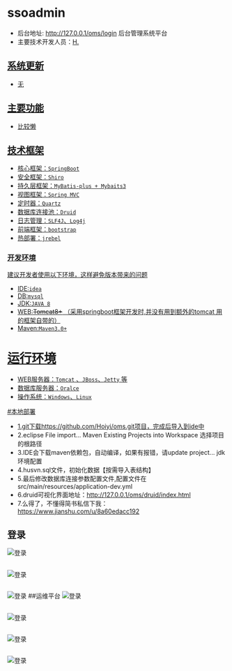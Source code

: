 # ssoadmin
* 后台地址: http://127.0.0.1/oms/login 后台管理系统平台<br/>
* 主要技术开发人员：<a href="https://www.jianshu.com/u/8a60edacc192">H.<br/>
## 系统更新
* 无
## 主要功能
* 比较懒<br/>

## 技术框架
* 核心框架：`SpringBoot`
* 安全框架：`Shiro`
* 持久层框架：`MyBatis-plus + Mybaits3`
* 视图框架：`Spring MVC`
* 定时器：`Quartz`
* 数据库连接池：`Druid`
* 日志管理：`SLF4J`、`Log4j`
* 前端框架：`bootstrap`
* 热部署：`jrebel`

### 开发环境
建议开发者使用以下环境，这样避免版本带来的问题
* IDE:`idea`
* DB:`mysql`
* JDK:`JAVA 8`
* WEB:<del>Tomcat8+</del> （采用springboot框架开发时,并没有用到额外的tomcat 用的框架自带的）
* Maven:`Maven3.0+`

# 运行环境
* WEB服务器：`Tomcat` 、`JBoss`、`Jetty` 等
* 数据库服务器：`Oralce`
* 操作系统：`Windows`、`Linux`

#本地部署
* 1.git下载<a href="https://github.com/Hoiyi/oms.git">https://github.com/Hoiyi/oms.git项目，完成后导入到ide中
* 2.eclipse File import... Maven Existing Projects into Workspace 选择项目的根路径
* 3.IDE会下载maven依赖包，自动编译，如果有报错，请update project... jdk环境配置
* 4.husvn.sql文件，初始化数据【按需导入表结构】
* 5.最后修改数据库连接参数配置文件,配置文件在src/main/resources/application-dev.yml
* 6.druid可视化界面地址：http://127.0.0.1/oms/druid/index.html
* 7.么得了，不懂得简书私信下我：https://www.jianshu.com/u/8a60edacc192

## 登录
![登录](http://tc.lihail.cn/4B50CF7E-C627-442c-B9E6-EC3404B32DB4.png)
##
![登录](http://tc.lihail.cn/7223255C-0C57-466a-B58A-51567B69134B.png)
##
![登录](http://tc.lihail.cn/1A59C042-9F0B-41b3-8BEF-C4965F990D78.png)
##运维平台
![登录](http://tc.lihail.cn/86E887A4-D4C8-4086-AD54-B1C4ADF0016F.png)
##
![登录](http://tc.lihail.cn/6309FEDB-5307-44e5-98AD-C735D1B5B931.png)
##
![登录](http://tc.lihail.cn/CDC6572F-FD80-477d-85C3-78ED6C3630B9.png)
##
![登录](http://tc.lihail.cn/E8A7026B-601F-409e-AFF7-70E4E34E94BC.png)